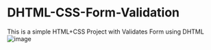# DHTML-CSS-Form-Validation

This is a simple HTML+CSS Project with Validates Form using DHTML
![image](https://github.com/Neha220803/DHTML-CSS-Form-Validation/assets/111070486/a20d0113-e9f6-4ac9-be7d-8c47ca2f29b1)
